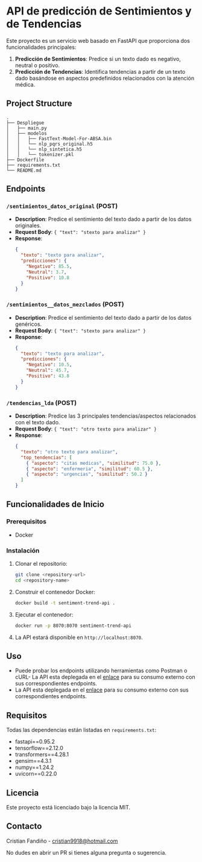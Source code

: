 # API de predicción de Sentimientos y de Tendencias

Este proyecto es un servicio web basado en FastAPI que proporciona dos funcionalidades principales:

1. **Predicción de Sentimientos**: Predice si un texto dado es negativo, neutral o positivo.
2. **Predicción de Tendencias**: Identifica tendencias a partir de un texto dado basándose en aspectos predefinidos relacionados con la atención médica.

## Project Structure

```
.
├── Despliegue
│   ├── main.py
│   ├── modelos
│   │   ├── FastText-Model-For-ABSA.bin
│   │   └── nlp_pqrs_original.h5
│   │   └── nlp_sintetica.h5
│   │   └── tokenizer.pkl
├── Dockerfile
├── requirements.txt
└── README.md
```

## Endpoints

### `/sentimientos_datos_original` (POST)
- **Description**: Predice el sentimiento del texto dado a partir de los datos originales.
- **Request Body**: `{ "text": "stexto para analizar" }`
- **Response**: 
  ```json
  {
    "texto": "texto para analizar",
    "predicciones": {
      "Negativo": 85.5,
      "Neutral": 3.7,
      "Positivo": 10.8
    }
  }
  ```
### `/sentimientos__datos_mezclados` (POST)
- **Description**: Predice el sentimiento del texto dado a partir de los datos genéricos.
- **Request Body**: `{ "text": "stexto para analizar" }`
- **Response**: 
  ```json
  {
    "texto": "texto para analizar",
    "predicciones": {
      "Negativo": 10.5,
      "Neutral": 45.7,
      "Positivo": 43.8
    }
  }
  ```


### `/tendencias_lda` (POST)
- **Description**: Predice las 3 principales tendencias/aspectos relacionados con el texto dado.
- **Request Body**: `{ "text": "otro texto para analizar" }`
- **Response**:
  ```json
  {
    "texto": "otro texto para analizar",
    "top_tendencias": [
      { "aspecto": "citas medicas", "similitud": 75.0 },
      { "aspecto": "enfermeria", "similitud": 60.5 },
      { "aspecto": "urgencias", "similitud": 50.2 }
    ]
  }
  ```

## Funcionalidades de Inicio

### Prerequisitos
- Docker

### Instalación
1. Clonar el repositorio:
   ```sh
   git clone <repository-url>
   cd <repository-name>
   ```
2. Construir el contenedor Docker:
   ```sh
   docker build -t sentiment-trend-api .
   ```
3. Ejecutar el contenedor:
   ```sh
   docker run -p 8070:8070 sentiment-trend-api
   ```
4. La API estará disponible en `http://localhost:8070`.

## Uso
- Puede probar los endpoints utilizando herramientas como Postman o cURL- La API esta deplegada en el [enlace](https://sentiment-trend-api-643026306142.us-central1.run.app) para su consumo externo con sus correspondientes endpoints.
- La API esta deplegada en el [enlace](https://sentiment-trend-api-643026306142.us-central1.run.app) para su consumo externo con sus correspondientes endpoints.

## Requisitos
Todas las dependencias están listadas en `requirements.txt`:
- fastapi==0.95.2
- tensorflow==2.12.0
- transformers==4.28.1
- gensim==4.3.1
- numpy==1.24.2
- uvicorn==0.22.0

## Licencia
Este proyecto está licenciado bajo la licencia MIT.

## Contacto
Cristian Fandiño - [cristian9918@hotmail.com](mailto:cristian9918@hotmail.com)

No dudes en abrir un PR si tienes alguna pregunta o sugerencia.